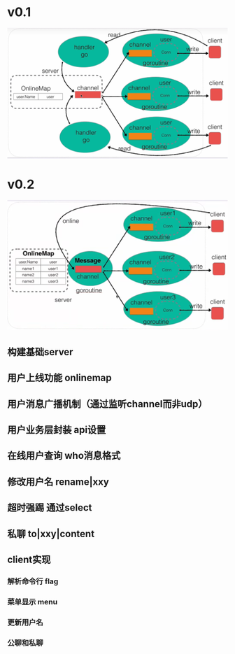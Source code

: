 # v0.1
![v0.1](/src/img/image.png)

# v0.2
![v0.2](/src/img/v0.2.png)

## 构建基础server
## 用户上线功能 onlinemap
## 用户消息广播机制（通过监听channel而非udp）
## 用户业务层封装 api设置
## 在线用户查询 who消息格式
## 修改用户名 rename|xxy
## 超时强踢 通过select
## 私聊 to|xxy|content
## client实现
### 解析命令行 flag
### 菜单显示 menu
### 更新用户名
### 公聊和私聊
